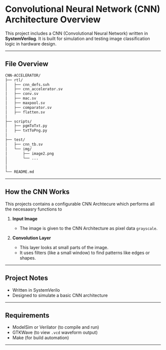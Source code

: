 # Convolutional Neural Network (CNN) Architecture Overview

This project includes a CNN (Convolutional Neural Network) written in **SystemVerilog**.
It is built for simulation and testing image classification logic in hardware design.

---

##  File Overview

```bash
CNN-ACCELERATOR/
├── rtl/
│   ├── cnn_defs.svh
│   ├── cnn_accelerator.sv
│   ├── conv.sv
│   ├── mac.sv
│   ├── maxpool.sv
│   ├── comparator.sv
│   ├── flatten.sv
│
├── scripts/
│   ├── pgmToTxt.py
│   ├── txtToPng.py
│
├── test/
│   ├── cnn_tb.sv
│   └── img/
│       ├── image2.png
│       └── ...
│  
│
└── README.md

```

---

##  How the CNN Works

This projects contains a configurable CNN Archtecure which performs all the necesaasry functions to    

1. **Input Image**
   - The image is given to the CNN Architecture as pixel data `grayscale`.

2. **Convolution Layer**
   - This layer looks at small parts of the image.
   - It uses filters (like a small window) to find patterns like edges or shapes.
---

##  Project Notes

- Written in SystemVerilo
- Designed to simulate a basic CNN architecture


---

##  Requirements

- ModelSim or Verilator (to compile and run)
- GTKWave (to view `.vcd` waveform output)
- Make (for build automation)


---

